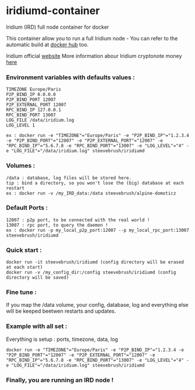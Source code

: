 # iridiumd-container
Iridium (IRD) full node container for docker

This container allow you to run a full Iridium node -
You can refer to the automatic build at [docker hub][1] too.

Iridium official [website][2]
More information abour Iridium cryptonote money [here][3]

### Environment variables with defaults values :
	
 	TIMEZONE Europe/Paris
  	P2P_BIND_IP 0.0.0.0
  	P2P_BIND_PORT 12007
  	P2P_EXTERNAL_PORT 12007
  	RPC_BIND_IP 127.0.0.1
  	RPC_BIND_PORT 13007
  	LOG_FILE /data/iridium.log
  	LOG_LEVEL 1
	
	ex : docker run -e "TIMEZONE"="Europe/Paris" -e "P2P_BIND_IP"="1.2.3.4 -e "P2P_BIND_PORT"="12007" -e "P2P_EXTERNAL_PORT"="12007" -e "RPC_BIND_IP"="5.6.7.8 -e "RPC_BIND_PORT"="13007" -e "LOG_LEVEL"="4" -e "LOG_FILE"="/data/iridium.log" steevebrush/iridiumd
	
### Volumes : 

	/data : database, log files will be stored here.
  	tip : bind a directory, so you won't lose the (big) database at each restart
	ex : docker run -v /my_IRD_data:/data steevebrush/alpine-domoticz

### Default Ports :

	12007 : p2p port, to be connected with the real world !
	13007 : rpc port, to query the daemon !
	ex : docker run -p my_local_p2p_port:12007 --p my_local_rpc_port:13007 steevebrush/iridiumd

### Quick start :
	
	docker run -it steevebrush/iridiumd (config directory will be erased at each start)
	docker run -v /my_config_dir:/config steevebrush/iridiumd (config directory will be saved)

### Fine tune :

If you map the /data volume, your config, database, log and everything else will be keeped beetwen restarts and updates.

### Example with all set :

Everything is setup : ports, timezone, data, log

	docker run -e "TIMEZONE"="Europe/Paris" -e "P2P_BIND_IP"="1.2.3.4 -e "P2P_BIND_PORT"="12007" -e "P2P_EXTERNAL_PORT"="12007" -e "RPC_BIND_IP"="5.6.7.8 -e "RPC_BIND_PORT"="13007" -e "LOG_LEVEL"="4" -e "LOG_FILE"="/data/iridium.log" steevebrush/iridiumd


### Finally, you are running an IRD node !
[1]: https://hub.docker.com/r/steevebrush/iridiumd-container
[2]: http://ird.cash
[3]: https://bitcointalk.org/index.php?topic=2150442.0
